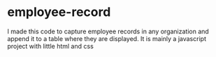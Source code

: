 # employee-record
I made this code to capture employee records in any organization and append it to a table where they are displayed. It is mainly a javascript project with little html and css
